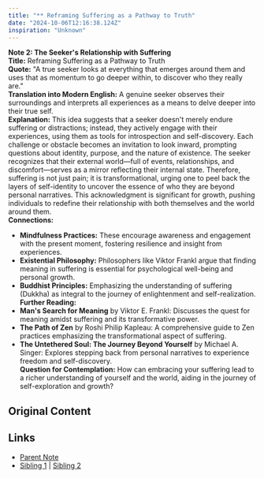 ```yaml
---
title: "** Reframing Suffering as a Pathway to Truth"
date: "2024-10-06T12:16:38.124Z"
inspiration: "Unknown"
---
```



**Note 2: The Seeker's Relationship with Suffering**  
**Title:** Reframing Suffering as a Pathway to Truth  
**Quote:** "A true seeker looks at everything that emerges around them and uses that as momentum to go deeper within, to discover who they really are."  
**Translation into Modern English:** A genuine seeker observes their surroundings and interprets all experiences as a means to delve deeper into their true self.  
**Explanation:** This idea suggests that a seeker doesn't merely endure suffering or distractions; instead, they actively engage with their experiences, using them as tools for introspection and self-discovery. Each challenge or obstacle becomes an invitation to look inward, prompting questions about identity, purpose, and the nature of existence. The seeker recognizes that their external world—full of events, relationships, and discomfort—serves as a mirror reflecting their internal state. Therefore, suffering is not just pain; it is transformational, urging one to peel back the layers of self-identity to uncover the essence of who they are beyond personal narratives. This acknowledgment is significant for growth, pushing individuals to redefine their relationship with both themselves and the world around them.  
**Connections:**  
- **Mindfulness Practices:** These encourage awareness and engagement with the present moment, fostering resilience and insight from experiences.
- **Existential Philosophy:** Philosophers like Viktor Frankl argue that finding meaning in suffering is essential for psychological well-being and personal growth.
- **Buddhist Principles:** Emphasizing the understanding of suffering (Dukkha) as integral to the journey of enlightenment and self-realization.  
**Further Reading:**  
- **Man's Search for Meaning** by Viktor E. Frankl: Discusses the quest for meaning amidst suffering and its transformative power.
- **The Path of Zen** by Roshi Philip Kapleau: A comprehensive guide to Zen practices emphasizing the transformational aspect of suffering.
- **The Untethered Soul: The Journey Beyond Yourself** by Michael A. Singer: Explores stepping back from personal narratives to experience freedom and self-discovery.  
**Question for Contemplation:** How can embracing your suffering lead to a richer understanding of yourself and the world, aiding in the journey of self-exploration and growth?  



## Original Content



## Links

- [Parent Note](/parent-note.md)
- [Sibling 1](/zettel1.md) | [Sibling 2](/zettel2.md)
